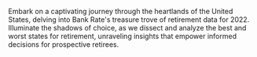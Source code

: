Embark on a captivating journey through the heartlands of the United States, delving into Bank Rate's treasure trove of retirement data for 2022. Illuminate the shadows of choice, as we dissect and analyze the best and worst states for retirement, unraveling insights that empower informed decisions for prospective retirees.
